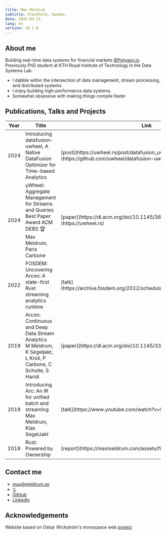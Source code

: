 ```yaml
---
title: Max Meldrum
subtitle: Stockholm, Sweden.
date: 2025-03-23
lang: en
version: v0.1.0
---
```


[//]: <> (https://www.asciiart.eu/image-to-ascii, use gradient 2)

## About me

Building real-time data systems for financial markets [@Polygon.io](https://polygon.io/). Previously PhD student at KTH Royal Institute of Technology in the Data Systems Lab.

- I dabble within the intersection of data management, stream processing, and distributed systems.
- I enjoy building high-performance data systems.
- Somewhat obsessive with making things compile faster

## Publications, Talks and Projects

<table>
<thead>
  <tr>
    <th class="width-min">Year</th>
    <th class="width-auto">Title</th>
    <th class="width-min">Link</th>
  </tr>
</thead>
<tbody>
<tr>
    <td>2024<br></td>
    <td>Introducing datafusion-uwheel, A Native DataFusion Optimizer for Time-based Analytics</td>
    <td>[post](https://uwheel.rs/post/datafusion_uwheel/), [repo](https://github.com/uwheel/datafusion-uwheel)</td>
  </tr>
  <tr>
    <td>2024<br></td>
    <td>μWheel: Aggregate Management for Streams and Queries <br> Best Paper Award ACM DEBS 🏆<br>
    Max Meldrum, Paris Carbone</td>
    <td>[paper](https://dl.acm.org/doi/10.1145/3629104.3666031), [project](https://uwheel.rs)</td>
  </tr>
  <tr>
      <td>2022<br></td>
      <td>FOSDEM:  Uncovering Arcon: A state-first Rust streaming analytics runtime </td>
      <td>[talk](https://archive.fosdem.org/2022/schedule/event/arcon_rust_streaming/)</td>
  </tr>
  <tr>
      <td>2019<br></td>
      <td>Arcon: Continuous and Deep Data Stream Analytics<br>
      M Meldrum, K Segeljakt, L Kroll, P Carbone, C Schulte, S Haridi</td>
      <td>[paper](https://dl.acm.org/doi/10.1145/3350489.3350492)</td>
  </tr>

  <tr>
      <td>2019<br></td>
      <td>Introducing Arc: An IR for unified batch and streaming<br>
      Max Meldrum, Klas SegelJakt</td>
      <td>[talk](https://www.youtube.com/watch?v=RN9WQfz8ljA)</td>
  </tr>

  <tr>
      <td>2018<br></td>
      <td>Rust: Powered by Ownership</td>
      <td>[report](https://maxmeldrum.com/assets/files/rust_report.pdf)</td>
  </tr>

  </tbody>
</table>

## Contact me

- <max@meldrum.se>
- [𝕏](https://x.com/meldruum)
- [GitHub](https://github.com/Max-Meldrum)
- [LinkedIn](https://www.linkedin.com/in/max-meldrum-1a46a291/)

## Acknowledgements

Website based on Oskar Wickström's monospace web [project](https://github.com/owickstrom/the-monospace-web)
